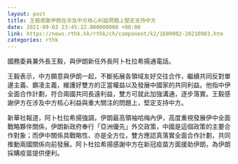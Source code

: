 ```yaml
---
layout: post
title: 王毅感謝伊朗在涉及中方核心利益問題上堅定支持中方
date: 2021-09-03 23:45:22.000000000 +08:00
link: https://news.rthk.hk/rthk/ch/component/k2/1609002-20210903.htm
categories: rthk
---
```


國務委員兼外長王毅，與伊朗新任外長阿卜杜拉希揚通電話。

王毅表示，中方願意與伊朗一起，不斷拓展各領域友好交往合作，繼續共同反對單邊主義、霸凌主義，維護好雙方的正當權益以及發展中國家的共同利益。他指中伊全面合作計劃，符合兩國共同長遠利益，雙方可就此加強溝通，逐步落實。王毅感謝伊方在涉及中方核心利益與重大關注的問題上，堅定支持中方。

新華社報道，阿卜杜拉希揚強調，伊朗最高領袖哈梅內伊，高度重視發展伊中全面戰略夥伴關係，伊朗新政府奉行「亞洲優先」外交政策，中國是這個政策的主要合作對象；而伊中關係具戰略性、亦是全方位，雙方應認真落實全面合作計劃，共同推動兩國關係向前發展。阿卜杜拉希揚感謝中方在新冠疫苗方面援助伊朗，為伊朗採購疫苗提供便利。
